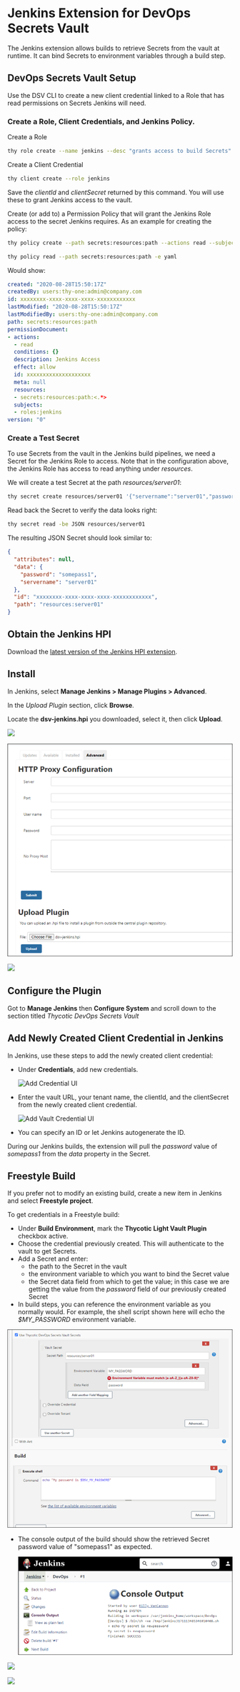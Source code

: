 ﻿[title]: # (Jenkins)
[tags]: # (DevOps Secrets Vault,DSV,)
[priority]: # (100000)

# Jenkins Extension for DevOps Secrets Vault 

The Jenkins extension allows builds to retrieve Secrets from the vault at runtime. It can bind Secrets to environment variables through a build step.

## DevOps Secrets Vault Setup

Use the DSV CLI to create a new client credential linked to a Role that has read permissions on Secrets Jenkins will need. 

### Create a Role, Client Credentials, and Jenkins Policy.

Create a Role

```BASH
thy role create --name jenkins --desc "grants access to build Secrets"
```

Create a Client Credential

```BASH
thy client create --role jenkins
```

Save the *clientId* and *clientSecret* returned by this command. You will use these to grant Jenkins access to the vault.

Create (or add to) a Permission Policy that will grant the Jenkins Role access to the secret Jenkins requires.  As an example for creating the policy:

```BASH
thy policy create --path secrets:resources:path --actions read --subjects 'roles:jenkins' --desc "Jenkins Access"
```

```BASH
thy policy read --path secrets:resources:path -e yaml
```

Would show:

```yaml
created: "2020-08-28T15:50:17Z"
createdBy: users:thy-one:admin@company.com
id: xxxxxxxx-xxxx-xxxx-xxxx-xxxxxxxxxxxx
lastModified: "2020-08-28T15:50:17Z"
lastModifiedBy: users:thy-one:admin@company.com
path: secrets:resources:path
permissionDocument:
- actions:
  - read
  conditions: {}
  description: Jenkins Access
  effect: allow
  id: xxxxxxxxxxxxxxxxxxxx
  meta: null
  resources:
  - secrets:resources:path:<.*>
  subjects:
  - roles:jenkins
version: "0"
```

### Create a Test Secret

To use Secrets from the vault in the Jenkins build pipelines, we need a Secret for the Jenkins Role to access. Note that in the configuration above, the Jenkins Role has access to read anything under *resources*. 

We will create a test Secret at the path *resources/server01*:

```BASH
thy secret create resources/server01 '{"servername":"server01","password":"somepass1"}'
```

Read back the Secret to verify the data looks right:

```BASH
thy secret read -be JSON resources/server01
```

The resulting JSON Secret should look similar to:

```json
{
  "attributes": null,
  "data": {
    "password": "somepass1",
    "servername": "server01"
  },
  "id": "xxxxxxxx-xxxx-xxxx-xxxx-xxxxxxxxxxxx",
  "path": "resources:server01"
}
```
## Obtain the Jenkins HPI

Download the [latest version of the Jenkins HPI extension](https://github.com/thycotic/dsv-jenkins-plugin).

## Install

In Jenkins, select **Manage Jenkins > Manage Plugins > Advanced**.

In the *Upload Plugin* section, click **Browse**.

Locate the **dsv-jenkins.hpi** you downloaded, select it, then click **Upload**.

![](./images/spacer.png)

![Upload UI](./images/jenkins-upload.png "Upload UI")

![](./images/spacer.png)

## Configure the Plugin

Got to **Manage Jenkins** then **Configure System** and scroll down to the section titled *Thycotic DevOps Secrets Vault*

## Add Newly Created Client Credential in Jenkins

In Jenkins, use these steps to add the newly created client credential:

* Under **Credentials**, add new credentials.

  ![Add Credential UI](./images/jenkins-add-credential.png "Add Credential UI")

* Enter the vault URL, your tenant name, the clientId, and the clientSecret from the newly created client credential.

  ![Add Vault Credential UI](./images/jenkins-add-vault-credential.png "Add Vault Credential UI")

* You can specify an ID or let Jenkins autogenerate the ID.

During our Jenkins builds, the extension will pull the *password* value of *somepass1* from the *data* property in the Secret.

## Freestyle Build

If you prefer not to modify an existing build, create a new item in Jenkins and select **Freestyle project**.

To get credentials in a Freestyle build:

* Under **Build Environment**, mark the **Thycotic Light Vault Plugin** checkbox active.
* Choose the credential previously created. This will authenticate to the vault to get Secrets.
* Add a Secret and enter:
  * the path to the Secret in the vault
  * the environment variable to which you want to bind the Secret value
  * the Secret data field from which to get the value; in this case we are getting the value from the *password* field of our previously created Secret
* In build steps, you can reference the environment variable as you normally would. For example, the shell script shown here will echo the *$MY_PASSWORD* environment variable.

![Build Step in Shell Script](./images/jenkins-build-step.png "Build Step in Shell Script")

* The console output of the build should show the retrieved Secret password value of "somepass1" as expected.

  ![Build Step in Shell Script - Output](./images/jenkins-build-output.png "Build Step in Shell Script - Output")



![](./images/spacer.png)

![](./images/spacer.png)


